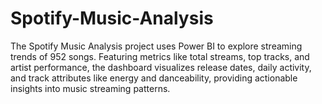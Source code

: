 # Spotify-Music-Analysis
The Spotify Music Analysis project uses Power BI to explore streaming trends of 952 songs. Featuring metrics like total streams, top tracks, and artist performance, the dashboard visualizes release dates, daily activity, and track attributes like energy and danceability, providing actionable insights into music streaming patterns.
